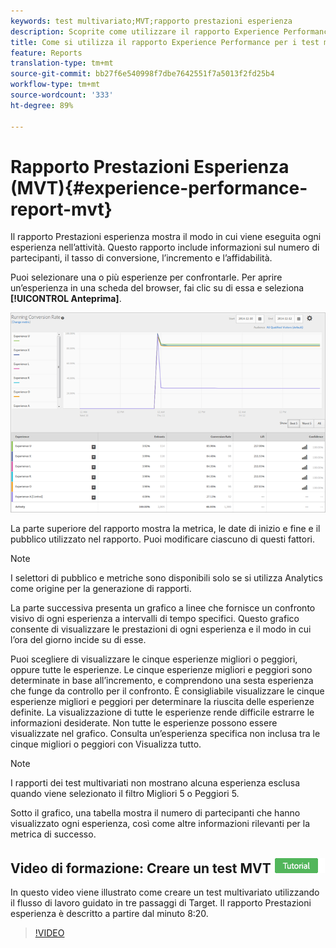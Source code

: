 ```yaml
---
keywords: test multivariato;MVT;rapporto prestazioni esperienza
description: Scoprite come utilizzare il rapporto Experience Performance (Prestazioni esperienza) per  le attività Adobe Target Experience Targeting che mostrano le prestazioni di ogni esperienza nell'attività.
title: Come si utilizza il rapporto Experience Performance per i test multivariati?
feature: Reports
translation-type: tm+mt
source-git-commit: bb27f6e540998f7dbe7642551f7a5013f2fd25b4
workflow-type: tm+mt
source-wordcount: '333'
ht-degree: 89%

---
```



# Rapporto Prestazioni Esperienza (MVT){#experience-performance-report-mvt}

Il rapporto Prestazioni esperienza mostra il modo in cui viene eseguita ogni esperienza nell’attività. Questo rapporto include informazioni sul numero di partecipanti, il tasso di conversione, l’incremento e l’affidabilità.

Puoi selezionare una o più esperienze per confrontarle. Per aprire un’esperienza in una scheda del browser, fai clic su di essa e seleziona **[!UICONTROL Anteprima]**.

![](assets/experienceperformancetable.png)

La parte superiore del rapporto mostra la metrica, le date di inizio e fine e il pubblico utilizzato nel rapporto. Puoi modificare ciascuno di questi fattori.

>[!NOTE]
>
>I selettori di pubblico e metriche sono disponibili solo se si utilizza Analytics come origine per la generazione di rapporti.

La parte successiva presenta un grafico a linee che fornisce un confronto visivo di ogni esperienza a intervalli di tempo specifici. Questo grafico consente di visualizzare le prestazioni di ogni esperienza e il modo in cui l’ora del giorno incide su di esse.

Puoi scegliere di visualizzare le cinque esperienze migliori o peggiori, oppure tutte le esperienze. Le cinque esperienze migliori e peggiori sono determinate in base all’incremento, e comprendono una sesta esperienza che funge da controllo per il confronto. È consigliabile visualizzare le cinque esperienze migliori e peggiori per determinare la riuscita delle esperienze definite. La visualizzazione di tutte le esperienze rende difficile estrarre le informazioni desiderate. Non tutte le esperienze possono essere visualizzate nel grafico. Consulta un’esperienza specifica non inclusa tra le cinque migliori o peggiori con Visualizza tutto.

>[!NOTE]
>
>I rapporti dei test multivariati non mostrano alcuna esperienza esclusa quando viene selezionato il filtro Migliori 5 o Peggiori 5.

Sotto il grafico, una tabella mostra il numero di partecipanti che hanno visualizzato ogni esperienza, così come altre informazioni rilevanti per la metrica di successo.

## Video di formazione: Creare un test MVT  ![Badge di esercitazione](/help/assets/tutorial.png)

In questo video viene illustrato come creare un test multivariato utilizzando il flusso di lavoro guidato in tre passaggi di Target. Il rapporto Prestazioni esperienza è descritto a partire dal minuto 8:20.

>[!VIDEO](https://video.tv.adobe.com/v/17395)